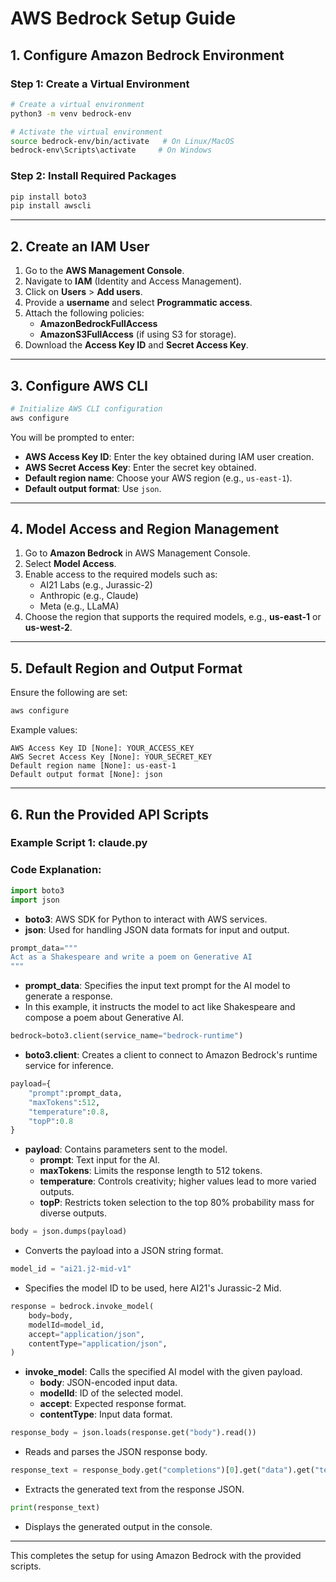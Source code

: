 # AWS Bedrock Setup Guide

## 1. Configure Amazon Bedrock Environment

### Step 1: Create a Virtual Environment
```bash
# Create a virtual environment
python3 -m venv bedrock-env

# Activate the virtual environment
source bedrock-env/bin/activate   # On Linux/MacOS
bedrock-env\Scripts\activate     # On Windows
```

### Step 2: Install Required Packages
```bash
pip install boto3
pip install awscli
```

---

## 2. Create an IAM User
1. Go to the **AWS Management Console**.
2. Navigate to **IAM** (Identity and Access Management).
3. Click on **Users** > **Add users**.
4. Provide a **username** and select **Programmatic access**.
5. Attach the following policies:
   - **AmazonBedrockFullAccess**
   - **AmazonS3FullAccess** (if using S3 for storage).
6. Download the **Access Key ID** and **Secret Access Key**.

---

## 3. Configure AWS CLI
```bash
# Initialize AWS CLI configuration
aws configure
```
You will be prompted to enter:
- **AWS Access Key ID**: Enter the key obtained during IAM user creation.
- **AWS Secret Access Key**: Enter the secret key obtained.
- **Default region name**: Choose your AWS region (e.g., `us-east-1`).
- **Default output format**: Use `json`.

---

## 4. Model Access and Region Management
1. Go to **Amazon Bedrock** in AWS Management Console.
2. Select **Model Access**.
3. Enable access to the required models such as:
   - AI21 Labs (e.g., Jurassic-2)
   - Anthropic (e.g., Claude)
   - Meta (e.g., LLaMA)
4. Choose the region that supports the required models, e.g., **us-east-1** or **us-west-2**.

---

## 5. Default Region and Output Format
Ensure the following are set:
```bash
aws configure
```
Example values:
```
AWS Access Key ID [None]: YOUR_ACCESS_KEY
AWS Secret Access Key [None]: YOUR_SECRET_KEY
Default region name [None]: us-east-1
Default output format [None]: json
```

---

## 6. Run the Provided API Scripts
### Example Script 1: claude.py

### Code Explanation:
```python
import boto3
import json
```
- **boto3**: AWS SDK for Python to interact with AWS services.
- **json**: Used for handling JSON data formats for input and output.

```python
prompt_data="""
Act as a Shakespeare and write a poem on Generative AI
"""
```
- **prompt_data**: Specifies the input text prompt for the AI model to generate a response.
- In this example, it instructs the model to act like Shakespeare and compose a poem about Generative AI.

```python
bedrock=boto3.client(service_name="bedrock-runtime")
```
- **boto3.client**: Creates a client to connect to Amazon Bedrock's runtime service for inference.

```python
payload={
    "prompt":prompt_data,
    "maxTokens":512,
    "temperature":0.8,
    "topP":0.8
}
```
- **payload**: Contains parameters sent to the model.
  - **prompt**: Text input for the AI.
  - **maxTokens**: Limits the response length to 512 tokens.
  - **temperature**: Controls creativity; higher values lead to more varied outputs.
  - **topP**: Restricts token selection to the top 80% probability mass for diverse outputs.

```python
body = json.dumps(payload)
```
- Converts the payload into a JSON string format.

```python
model_id = "ai21.j2-mid-v1"
```
- Specifies the model ID to be used, here AI21's Jurassic-2 Mid.

```python
response = bedrock.invoke_model(
    body=body,
    modelId=model_id,
    accept="application/json",
    contentType="application/json",
)
```
- **invoke_model**: Calls the specified AI model with the given payload.
  - **body**: JSON-encoded input data.
  - **modelId**: ID of the selected model.
  - **accept**: Expected response format.
  - **contentType**: Input data format.

```python
response_body = json.loads(response.get("body").read())
```
- Reads and parses the JSON response body.

```python
response_text = response_body.get("completions")[0].get("data").get("text")
```
- Extracts the generated text from the response JSON.

```python
print(response_text)
```
- Displays the generated output in the console.

---


This completes the setup for using Amazon Bedrock with the provided scripts.

